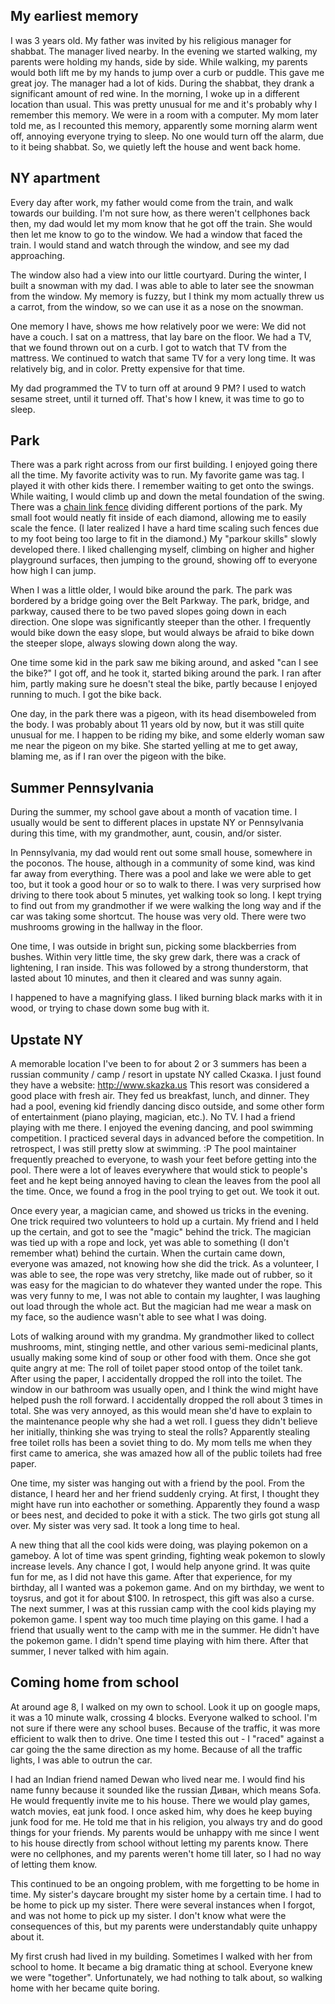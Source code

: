 ## My earliest memory

I was 3 years old. My father was invited by his religious manager for shabbat.
The manager lived nearby. In the evening we started walking, my parents were holding my hands, side by side.
While walking, my parents would both lift me by my hands to jump over a curb or puddle. This gave me great joy.
The manager had a lot of kids. During the shabbat, they drank a significant amount of red wine.
In the morning, I woke up in a different location than usual. This was pretty unusual for me and it's probably why I remember this memory. We were in a room with a computer.
My mom later told me, as I recounted this memory, apparently some morning alarm went off, annoying everyone trying to sleep.
No one would turn off the alarm, due to it being shabbat.
So, we quietly left the house and went back home.

## NY apartment

Every day after work, my father would come from the train, and walk towards our building.
I'm not sure how, as there weren't cellphones back then, my dad would let my mom know that he got off the train.
She would then let me know to go to the window.
We had a window that faced the train. I would stand and watch through the window, and see my dad approaching.

The window also had a view into our little courtyard.
During the winter, I built a snowman with my dad. I was able to able to later see the snowman from the window.
My memory is fuzzy, but I think my mom actually threw us a carrot, from the window, so we can use it as a nose on the snowman.

One memory I have, shows me how relatively poor we were: We did not have a couch.
I sat on a mattress, that lay bare on the floor. We had a TV, that we found thrown out on a curb.
I got to watch that TV from the mattress. We continued to watch that same TV for a very long time. It was relatively big, and in color. Pretty expensive for that time.

My dad programmed the TV to turn off at around 9 PM? I used to watch sesame street, until it turned off. That's how I knew, it was time to go to sleep.

## Park

There was a park right across from our first building. I enjoyed going there all the time.
My favorite activity was to run. My favorite game was tag. I played it with other kids there.
I remember waiting to get onto the swings. While waiting, I would climb up and down the metal foundation of the swing.
There was a [chain link fence](https://en.wikipedia.org/wiki/Chain-link_fencing) dividing different portions of the park.
My small foot would neatly fit inside of each diamond, allowing me to easily scale the fence. (I later realized I have a hard time scaling such fences due to my foot being too large to fit in the diamond.)
My "parkour skills" slowly developed there.
I liked challenging myself, climbing on higher and higher playground surfaces, then jumping to the ground, showing off to everyone how high I can jump.

When I was a little older, I would bike around the park.
The park was bordered by a bridge going over the Belt Parkway. The park, bridge, and parkway, caused there to be two paved slopes going down in each direction.
One slope was significantly steeper than the other. I frequently would bike down the easy slope, but would always be afraid to bike down the steeper slope, always slowing down along the way.

One time some kid in the park saw me biking around, and asked "can I see the bike?" I got off, and he took it, started biking around the park. I ran after him, partly making sure he doesn't steal the bike, partly because I enjoyed running to much. I got the bike back.

One day, in the park there was a pigeon, with its head disemboweled from the body. I was probably about 11 years old by now, but it was still quite unusual for me. I happen to be riding my bike, and some elderly woman saw me near the pigeon on my bike. She started yelling at me to get away, blaming me, as if I ran over the pigeon with the bike.

## Summer Pennsylvania

During the summer, my school gave about a month of vacation time. I usually would be sent to different places in upstate NY or Pennsylvania during this time, with my grandmother, aunt, cousin, and/or sister.

In Pennsylvania, my dad would rent out some small house, somewhere in the poconos. The house, although in a community of some kind, was kind far away from everything. There was a pool and lake we were able to get too, but it took a good hour or so to walk to there. I was very surprised how driving to there took about 5 minutes, yet walking took so long. I kept trying to find out from my grandmother if we were walking the long way and if the car was taking some shortcut.
The house was very old. There were two mushrooms growing in the hallway in the floor.

One time, I was outside in bright sun, picking some blackberries from bushes. Within very little time, the sky grew dark, there was a crack of lightening, I ran inside. This was followed by a strong thunderstorm, that lasted about 10 minutes, and then it cleared and was sunny again.

I happened to have a magnifying glass. I liked burning black marks with it in wood, or trying to chase down some bug with it.

## Upstate NY

A memorable location I've been to for about 2 or 3 summers has been a russian community / camp / resort in upstate NY called Сказка. I just found they have a website: http://www.skazka.us
This resort was considered a good place with fresh air. They fed us breakfast, lunch, and dinner. They had a pool, evening kid friendly dancing disco outside, and some other form of entertainment (piano playing, magician, etc.). No TV.
I had a friend playing with me there. I enjoyed the evening dancing, and pool swimming competition. I practiced several days in advanced before the competition. In retrospect, I was still pretty slow at swimming. :P
The pool maintainer frequently preached to everyone, to wash your feet before getting into the pool. There were a lot of leaves everywhere that would stick to people's feet and he kept being annoyed having to clean the leaves from the pool all the time.
Once, we found a frog in the pool trying to get out. We took it out.

Once every year, a magician came, and showed us tricks in the evening. One trick required two volunteers to hold up a curtain. My friend and I held up the certain, and got to see the "magic" behind the trick. The magician was tied up with a rope and lock, yet was able to something (I don't remember what) behind the curtain. When the curtain came down, everyone was amazed, not knowing how she did the trick. As a volunteer, I was able to see, the rope was very stretchy, like made out of rubber, so it was easy for the magician to do whatever they wanted under the rope. This was very funny to me, I was not able to contain my laughter, I was laughing out load through the whole act. But the magician had me wear a mask on my face, so the audience wasn't able to see what I was doing.

Lots of walking around with my grandma.
My grandmother liked to collect mushrooms, mint, stinging nettle, and other various semi-medicinal plants, usually making some kind of soup or other food with them.
Once she got quite angry at me:
The roll of toilet paper stood ontop of the toilet tank. After using the paper, I accidentally dropped the roll into the toilet.
The window in our bathroom was usually open, and I think the wind might have helped push the roll forward.
I accidentally dropped the roll about 3 times in total. She was very annoyed, as this would mean she'd have to explain to the maintenance people why she had a wet roll. I guess they didn't believe her initially, thinking she was trying to steal the rolls?
Apparently stealing free toilet rolls has been a soviet thing to do. My mom tells me when they first came to america, she was amazed how all of the public toilets had free paper.

One time, my sister was hanging out with a friend by the pool. From the distance, I heard her and her friend suddenly crying. At first, I thought they might have run into eachother or something. Apparently they found a wasp or bees nest, and decided to poke it with a stick. The two girls got stung all over. My sister was very sad. It took a long time to heal.

A new thing that all the cool kids were doing, was playing pokemon on a gameboy. A lot of time was spent grinding, fighting weak pokemon to slowly increase levels. Any chance I got, I would help anyone grind. It was quite fun for me, as I did not have this game. After that experience, for my birthday, all I wanted was a pokemon game. And on my birthday, we went to toysrus, and got it for about $100.
In retrospect, this gift was also a curse. The next summer, I was at this russian camp with the cool kids playing my pokemon game. I spent way too much time playing on this game. I had a friend that usually went to the camp with me in the summer. He didn't have the pokemon game. I didn't spend time playing with him there. After that summer, I never talked with him again.

## Coming home from school

At around age 8, I walked on my own to school. Look it up on google maps, it was a 10 minute walk, crossing 4 blocks. Everyone walked to school. I'm not sure if there were any school buses.
Because of the traffic, it was more efficient to walk then to drive. One time I tested this out - I "raced" against a car going  the the same direction as my home. Because of all the traffic lights, I was able to outrun the car.

I had an Indian friend named Dewan who lived near me. I would find his name funny because it sounded like the russian Диван, which means Sofa. He would frequently invite me to his house. There we would play games, watch movies, eat junk food. I once asked him, why does he keep buying junk food for me. He told me that in his religion, you always try and do good things for your friends.
My parents would be unhappy with me since I went to his house directly from school without letting my parents know. There were no cellphones, and my parents weren't home till later, so I had no way of letting them know.

This continued to be an ongoing problem, with me forgetting to be home in time. My sister's daycare brought my sister home by a certain time. I had to be home to pick up my sister. There were several instances when I forgot, and was not home to pick up my sister. I don't know what were the consequences of this, but my parents were understandably quite unhappy about it.

My first crush had lived in my building. Sometimes I walked with her from school to home. It became a big dramatic thing at school. Everyone knew we were "together". Unfortunately, we had nothing to talk about, so walking home with her became quite boring.
